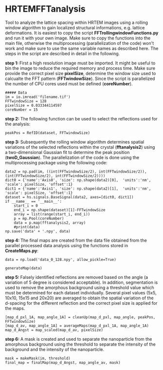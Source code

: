 # HRTEMFFTanalysis
Tool to analyze the lattice spacing within HRTEM images using a rolling window algorithm to gain localized structural informations, e.g. lattice deformations. It is easiest to copy the script <b> FFTrollingwindowFunctions.py</b> and run it with your own image. Make sure to copy the functions into the main file, otherwise the multiprocessing (parallelization of the code) won't work and make sure to use the same variable names as described here. The steps in the script are described in detail in the following.

<b> step 1: </b>
First a high resolution image must be imported. It might be useful to bin the image to reduce the required memory and process time. Make sure provide the correct pixel size <b>pixelSize</b>, determine the window size used to calcualte the FFT pattern (<b>FFTwindowSize</b>). Since the script is parallelized the number of CPU cores used must be defined (<b>coreNumber</b>).
```
##### Data
im = io.imread('filename.tif')
FFTwindowSize = 128
pixelSize = 0.033344114597
coreNumber = 15
```
<b> step 2: </b>
The following function can be used to select the reflections used for the analysis: 
```
peakPos = RefID(dataset, FFTwindowSize)
```
<b> step 3: </b>
Subsequently the rolling window algorithm determines spatial variations of the selected reflections within the crystal (<b>fftanalysis2</b>) using a two-dimensional Gaussian fit to determine the peak position (<b>twoD_Gaussian</b>). The parallelization of the code is done using the multiprocessing package using the following code:
```
data2 = np.pad(im, ((int(FFTwindowSize/2), int(FFTwindowSize/2)),(int(FFTwindowSize/2), int(FFTwindowSize/2))))
dict0 = {'name':'Axis0', 'size': np.shape(data2)[0],  'units':'nm', 'scale': pixelSize, 'offset':1}
dict1 = {'name':'Axis1', 'size': np.shape(data2)[1],  'units':'nm', 'scale': pixelSize, 'offset':1}
dataset = hs.signals.BaseSignal(data2, axes=[dict0, dict1])
if __name__ == '__main__':
    start_i = 0
    end_i = np.shape(dataset)[1]-FFTwindowSize
    array = list(range(start_i, end_i))
    p = mp.Pool(coreNumber)
    data = p.map(fftanalysis2, array)
    #print(data)
np.save('data' + '.npy', data)
```
<b> step 4: </b>
The final maps are created from the data file obtained from the parallel processed data analysis using the functions stored in <b>CreateMaps.py</b>:
```
data = np.load('data_0_128.npy', allow_pickle=True)

generateMap(data)
```
<b> step 5: </b>
Falsely identified reflections are removed based on the angle (a variation of 5 degree is considered acceptable). In addition, segmentation is used to remove the amorphous background using a threshold value which must be determined for each dataset individually. Several pixel values (5x5, 10x10, 15x15 and 20x20) are averaged to obtain the spatial variation of the d-spacing for the different reflection and the correct pixel size is applied for the maps.

```
[map_d_pxl_1A, map_angle_1A] = cleanUp(map_d_pxl, map_angle, peakPos, FFTwindowSize)
[map_d_av, map_angle_1A] = averageMaps(map_d_pxl_1A, map_angle_1A)
map_d_Angst = map_scaled(map_d_av, pixelSize) 
```
<b> step 6: </b>
A mask is created and used to separate the nanoparticle from the amorphous background using the threshold to separate the intensity of the background and the intensity of the nanoparticle.
```
mask = makeMask(im, threshold)
final_map = finalMap(map_d_Angst, map_angle_av, mask)
```
  
